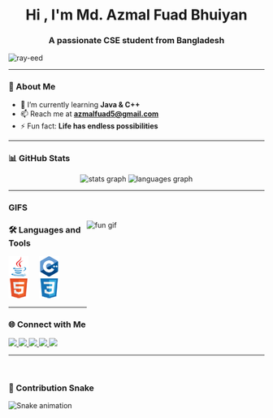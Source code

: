 <h1 align="center">Hi , I'm Md. Azmal Fuad Bhuiyan</h1>
<h3 align="center">A passionate CSE student from Bangladesh</h3>

<p align="left"> 
  <img src="https://komarev.com/ghpvc/?username=ray-eed&label=Profile%20views&color=0e75b6&style=flat" alt="ray-eed" /> 
</p>

---

### 🚀 About Me
- 🌱 I’m currently learning **Java & C++**
- 📫 Reach me at **azmalfuad5@gmail.com**
- ⚡ Fun fact: **Life has endless possibilities**

---

### 📊 GitHub Stats
<div align="center">
  <img src="https://github-readme-stats.vercel.app/api?username=ray-eed&hide_title=false&hide_rank=false&show_icons=true&include_all_commits=true&count_private=true&theme=dracula&hide_border=false" height="150" alt="stats graph" />
  <img src="https://github-readme-stats.vercel.app/api/top-langs?username=ray-eed&locale=en&hide_title=false&layout=compact&card_width=320&langs_count=6&theme=dracula&hide_border=false" height="150" alt="languages graph" />
</div>

---

### GIFS
<img align="right" height=250 width=350 src="https://cdn.dribbble.com/users/730703/screenshots/6581243/avento.gif" alt="fun gif" />

### 🛠️ Languages and Tools
<div align="left">
  <img src="https://raw.githubusercontent.com/devicons/devicon/master/icons/java/java-original.svg" height="40" alt="java logo" />
  <img width="12" />
  <img src="https://raw.githubusercontent.com/devicons/devicon/master/icons/cplusplus/cplusplus-original.svg" height="40" alt="cpp logo" />
  <img width="12" />
  <img src="https://raw.githubusercontent.com/devicons/devicon/master/icons/html5/html5-original.svg" height="40" alt="html logo" />
  <img width="12" />
  <img src="https://raw.githubusercontent.com/devicons/devicon/master/icons/css3/css3-original.svg" height="40" alt="css logo" />
</div>

---

### 🌐 Connect with Me
<p align="left">
  <a href="https://linkedin.com/in/md-azmal-fuad-bhuiyan-9294a7185" target="blank">
    <img src="https://img.shields.io/static/v1?message=LinkedIn&logo=linkedin&label=&color=0077B5&logoColor=white&style=for-the-badge" height="35" />
  </a>
  <a href="https://fb.com/azmalfuad.bhuiyanrayed" target="blank">
    <img src="https://img.shields.io/static/v1?message=Facebook&logo=facebook&label=&color=1877F2&logoColor=white&style=for-the-badge" height="35" />
  </a>
  <a href="https://instagram.com/ray.eed_" target="blank">
    <img src="https://img.shields.io/static/v1?message=Instagram&logo=instagram&label=&color=E4405F&logoColor=white&style=for-the-badge" height="35" />
  </a>
  <a href="https://codeforces.com/profile/ray.eed_" target="blank">
    <img src="https://img.shields.io/static/v1?message=Codeforces&logo=codeforces&label=&color=1F8ACB&logoColor=white&style=for-the-badge" height="35" />
  </a>
  <a href="mailto:azmalfuad5@gmail.com">
    <img src="https://img.shields.io/static/v1?message=Gmail&logo=gmail&label=&color=D14836&logoColor=white&style=for-the-badge" height="35" />
  </a>
</p>

---

<br clear="both">

### 🐍 Contribution Snake
<img src="https://raw.githubusercontent.com/ray-eed/ray-eed/output/snake.svg" alt="Snake animation" />

